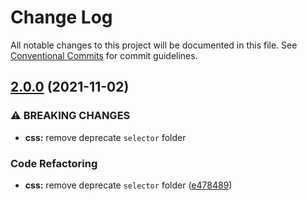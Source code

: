 # Change Log

All notable changes to this project will be documented in this file.
See [Conventional Commits](https://conventionalcommits.org) for commit guidelines.

## [2.0.0](https://github.com/sass-collective/sass-collective/compare/@sass-collective/css@1.3.0...@sass-collective/css@2.0.0) (2021-11-02)


### ⚠ BREAKING CHANGES

* **css:** remove deprecate `selector` folder

### Code Refactoring

* **css:** remove deprecate `selector` folder ([e478489](https://github.com/sass-collective/sass-collective/commit/e47848985345d64c273b92e1899d961ee4f8aa57))
